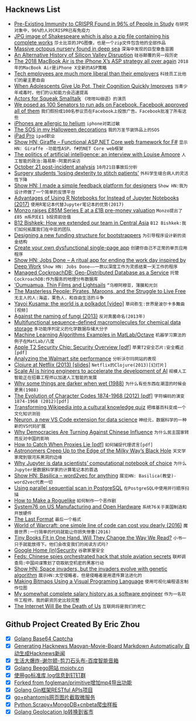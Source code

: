 ## Hacknews List


- [Pre-Existing Immunity to CRISPR Found in 96% of People in Study](https://www.xconomy.com/boston/2018/10/29/pre-existing-immunity-to-crispr-found-in-96-of-people-in-study/)  `在研究对象中，96%的人对CRISPR已有免疫力`
- [JPG image of Shakespeare which is also a zip file containing his complete works](https://twitter.com/David3141593/status/1057042085029822464)  `莎士比亚的JPG图像，也是一个zip文件包含他的全部作品`
- [Massive octopus nursery found in deep sea](https://www.nationalgeographic.com/animals/2018/10/deep-sea-octopus-nursery-discovered-animals-news/)  `深海中发现的巨型章鱼苗圃`
- [An Alternative History of Silicon Valley Disruption](https://www.wired.com/story/alternative-history-of-silicon-valley-disruption/)  `硅谷颠覆的另一段历史`
- [The 2018 MacBook Air is the iPhone X’s ASP strategy all over again](https://9to5mac.com/2018/10/31/asp/)  `2018年的MacBook Air是iPhone X全新的ASP策略`
- [Tech employees are much more liberal than their employers](https://www.recode.net/2018/10/31/18039528/tech-employees-politics-liberal-employers-candidates)  `科技员工比他们的雇主更自由`
- [When Adolescents Give Up Pot, Their Cognition Quickly Improves](https://www.npr.org/sections/health-shots/2018/10/30/662127406/when-adolescents-give-up-pot-their-cognition-quickly-improves)  `当青少年戒毒时，他们的认知能力会迅速提高`
- [Actors for Squeak Smalltalk](https://tonyg.github.io/squeak-actors/)  `《吱吱叫细语》的演员`
- [We posed as 100 Senators to run ads on Facebook. Facebook approved all of them](https://news.vice.com/en_us/article/xw9n3q/we-posed-as-100-senators-to-run-ads-on-facebook-facebook-approved-all-of-them)  `我们假扮成100名参议员在Facebook上投放广告。Facebook批准了所有这些`
- [iPhones are allergic to helium](https://ifixit.org/blog/11986/iphones-are-allergic-to-helium/)  `iphone对氦过敏`
- [The SOS in my Halloween decorations](https://www.bbc.com/news/stories-45976946)  `我的万圣节装饰品上的SOS`
- [iPad Pro](https://www.apple.com/ipad-pro/)  `ipad职业`
- [Show HN: Giraffe – Functional ASP.NET Core web framework for F#](https://github.com/giraffe-fsharp/Giraffe)  `显示HN: Giraffe -功能性ASP。f#的NET Core web框架`
- [The politics of artificial intelligence: an interview with Louise Amoore](https://www.opendemocracy.net/digitaliberties/krystian-woznicki-louise-amoore/politics-of-artificial-intelligence-interview-with-l)  `人工智能的政治:路易斯·阿莫的采访`
- [October 21 post-incident analysis](https://blog.github.com/2018-10-30-oct21-post-incident-analysis/)  `10月21日事故后分析`
- [Surgery students &#39;losing dexterity to stitch patients&#39;](https://www.bbc.com/news/education-46019429)  `外科学生缝合病人的灵活性下降`
- [Show HN: I made a simple feedback platform for designers](https://fakeclients.com/feedback)  `Show HN:我为设计师做了一个简单的反馈平台`
- [Advantages of Using R Notebooks for Instead of Jupyter Notebooks (2017)](https://minimaxir.com/2017/06/r-notebooks/)  `使用R笔记本代替Jupyter笔记本的优势(2017)`
- [Monzo raises £85M Series E at a £1B pre-money valuation](https://techcrunch.com/2018/10/30/monzocorn/)  `Monzo提出了£85 m系列E£1 b投资前估值`
- [B12 Bishkek: How we extended our team in Central Asia](https://blog.b12.io/b12-bishkek-how-we-built-a-home-in-central-asia-b482d85cf919)  `B12 Bishkek:我们如何拓展我们在中亚的团队`
- [Designing a new funding structure for bootstrappers](https://earnestcapital.co/funding-for-bootstrappers/)  `为引导程序设计新的资金结构`
- [Create your own dysfunctional single-page app](https://tinnedfruit.com/articles/create-your-own-dysfunctional-single-page-app.html)  `创建你自己不正常的单页应用程序`
- [Show HN: Jobs Done – A ritual app for ending the work day inspired by Deep Work](https://github.com/skidding/jobs-done)  `Show HN: Jobs Done——一款以深度工作为灵感结束一天工作的程序`
- [Managed CockroachDB: Geo-Distributed Database as a Service](https://www.cockroachlabs.com/blog/launching-managed-cockroachdb/)  `托管CockroachDB:作为服务的地理分布数据库`
- [‘Oumuamua, Thin Films and Lightsails](https://www.centauri-dreams.org/2018/10/29/on-oumuamua-thin-films-and-lightsails/)  `“乌穆阿穆亚，薄膜和光剑`
- [The Masterless People: Pirates, Maroons, and the Struggle to Live Free](https://longreads.com/2018/10/30/the-masterless-people-pirates-maroons-and-the-struggle-to-live-free/)  `无主人的人:海盗，栗色人，和自由生活的斗争`
- [Yayoi Kusama: the world is a polkadot [video]](https://www.youtube.com/watch?v=21NrNdse7nI)  `草间弥生:世界是波尔卡多舞曲[视频]`
- [Against the naming of fungi (2013)](https://www.sciencedirect.com/science/article/pii/S1878614613000871)  `反对真菌命名(2013年)`
- [Multifunctional sequence-defined macromolecules for chemical data storage](https://www.nature.com/articles/s41467-018-06926-3)  `多功能序列定义的化学数据存储大分子`
- [Machine Learning Algorithms Examples in MatLab/Octave](https://github.com/trekhleb/machine-learning-octave)  `机器学习算法的例子在MatLab/八度`
- [Apple T2 Security Chip: Security Overview [pdf]](https://www.apple.com/mac/docs/Apple_T2_Security_Chip_Overview.pdf)  `苹果T2安全芯片:安全概述[pdf]`
- [Analyzing the Walmart site performance](https://iamakulov.com/notes/walmart/)  `分析沃尔玛网站的表现`
- [Clojure at Netflix (2013) [slides]](https://speakerdeck.com/daveray/clojure-at-netflix)  `Netflix的Clojure(2013)[幻灯片]`
- [Scale AI is hiring engineers to accelerate the development of AI](https://scale.ai/about#jobs)  `规模人工智能正在招募工程师以加速人工智能的发展`
- [Why some things are darker when wet (1988)](https://fermatslibrary.com/s/why-some-things-are-darker-when-wet)  `为什么有些东西在潮湿的时候会更黑(1988)`
- [The Evolution of Character Codes 1874-1968 (2012) [pdf]](http://citeseerx.ist.psu.edu/viewdoc/download?doi=10.1.1.96.678&amp;rep=rep1&amp;type=pdf)  `字符编码的演变1874-1968 (2012)[pdf]`
- [Transforming Wikipedia into a cultural knowledge quiz](https://medium.com/@mjbaldwin/transforming-wikipedia-into-an-accurate-cultural-knowledge-quiz-b0a0f74877c#hn)  `把维基百科变成一个文化知识测验`
- [Neuron, a new VS Code extension for data science](https://blogs.msdn.microsoft.com/uk_faculty_connection/2018/10/29/data-science-in-visual-studio-code-using-neuron-a-new-vs-code-extension/)  `神经元，数据科学的一种新的VS代码扩展`
- [Why Democracies Are Turning Against Chinese Influence](https://www.foreignaffairs.com/articles/china/2018-10-24/why-democracies-are-turning-against-belt-and-road)  `为什么民主国家转而反对中国的影响`
- [How to Catch When Proxies Lie [pdf]](https://www.andrew.cmu.edu/user/nicolasc/publications/Weinberg-IMC18.pdf)  `如何捕捉代理谎言[pdf]`
- [Astronomers Creep Up to the Edge of the Milky Way’s Black Hole](https://www.quantamagazine.org/astronomers-creep-up-to-the-edge-of-the-milky-ways-black-hole-20181030/)  `天文学家爬到银河系黑洞的边缘`
- [Why Jupyter is data scientists’ computational notebook of choice](https://www.nature.com/articles/d41586-018-07196-1)  `为什么Jupyter是数据科学家的计算笔记本的首选`
- [Show HN: Basilica – word2vec for anything](https://www.basilica.ai/)  `展览HN: Basilica(教堂)- word2vec代表一切`
- [Using parallel sequential scan in PostgreSQL](https://rafiasabih.blogspot.com/2018/10/using-parallel-sequential-scan-in.html)  `在PostgreSQL中使用并行顺序扫描`
- [How to Make a Roguelike](http://www.gamasutra.com/blogs/JoshGe/20181029/329512/How_to_Make_a_Roguelike.php)  `如何制作一个恶作剧`
- [System76 on US Manufacturing and Open Hardware](https://blog.system76.com/post/179592732883/system76-on-us-manufacturing-and-open-hardware)  `系统76关于美国制造和开放硬件`
- [The Last Format](https://reallifemag.com/the-last-format/)  `最后一个格式`
- [World of Warcraft: one simple line of code can cost you dearly (2016)](https://www.gdatasoftware.com/blog/2016/07/28809-world-of-warcraft-one-simple-line-of-code-can-cost-you-dearly)  `魔兽世界:一行简单的代码就能让你损失惨重(2016)`
- [Tiny Books Fit in One Hand. Will They Change the Way We Read?](https://www.nytimes.com/2018/10/29/business/mini-books-pocket-john-green.html)  `小书一只手就能放得下。他们会改变我们的阅读方式吗?`
- [Google Home (in)Security](https://jerrygamblin.com/2018/10/29/google-home-insecurity/)  `谷歌家里安全`
- [Feds: Chinese spies orchestrated hack that stole aviation secrets](https://arstechnica.com/tech-policy/2018/10/feds-say-chinese-spies-and-their-hired-hackers-stole-aviation-secrets/)  `联邦调查局:中国间谍策划了窃取航空机密的黑客行动`
- [Show HN: Space invaders, but the invaders evolve with genetic algorithm](https://github.com/victorqribeiro/invaderz)  `展示HN:太空侵略者，但是侵略者是用遗传算法进化的`
- [Making Bitmaps Using a Visual Programing Language](https://github.com/bsella/Emergence/)  `使用可视化编程语言制作位图`
- [My somewhat complete salary history as a software engineer](https://humanwhocodes.com/blog/2018/10/my-somewhat-complete-salary-history-software-engineer/)  `作为一名软件工程师，我的薪资历史比较完整`
- [The Internet Will Be the Death of Us](https://www.nytimes.com/2018/10/30/opinion/internet-violence-hate-prejudice.html)  `互联网将是我们的死亡`

## Github Project Created By Eric Zhou

- [x] [Golang Base64 Captcha](https://github.com/mojocn/base64Captcha)
- [x] [Generating Hacknews Maoyan-Movie-Board Markdown Automatically 自动生成Hacknews新闻](https://github.com/dejavuzhou/md-genie)
- [x] [生活大爆炸-谢尔顿-剪刀石头布-百度智能音箱](https://github.com/mojocn/dueros-bang-game)
- [x] [Golang Beego网站 mojotv.cn](https://github.com/mojocn/www.mojotv.cn)
- [x] [使用go标准库,log信息到钉钉群](https://github.com/mojocn/dooger)
- [x] [Forked from fogleman/primitive增加mp4导出功能](https://github.com/mojocn/primitive)
- [x] [Golang Gin框架RESTful APIs项目](https://github.com/JJJJJJJerk/ezier-golang-web-api-framework)
- [x] [go+phantomjs网页图片截取微服务](https://github.com/mojocn/screen_shot)
- [x] [Python Scrapy+MongoDB+cnbeta爬虫样板](https://github.com/mojocn/scrapy_mongodb_boilerplate_cnbeta)
- [x] [Golang Geolocation Ip转换到省市](https://github.com/mojocn/ip2location)